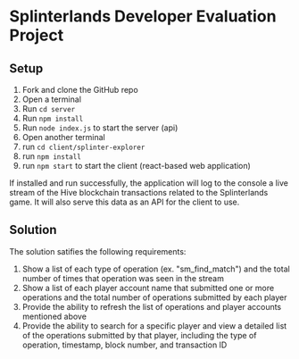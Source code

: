 # Splinterlands Developer Evaluation Project

## Setup

1. Fork and clone the GitHub repo
2. Open a terminal
3. Run `cd server`
4. Run `npm install`
5. Run `node index.js` to start the server (api)
6. Open another terminal
7. run `cd client/splinter-explorer`
8. run `npm install`
9. run `npm start` to start the client (react-based web application)

If installed and run successfully, the application will log to the console a live stream of the Hive blockchain transactions related to the Splinterlands game.
It will also serve this data as an API for the client to use. 

## Solution

The solution satifies the following requirements:

1. Show a list of each type of operation (ex. "sm_find_match") and the total number of times that operation was seen in the stream
2. Show a list of each player account name that submitted one or more operations and the total number of operations submitted by each player
3. Provide the ability to refresh the list of operations and player accounts mentioned above
4. Provide the ability to search for a specific player and view a detailed list of the operations submitted by that player, including the type of operation, timestamp, block number, and transaction ID
